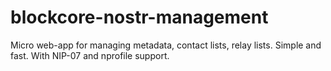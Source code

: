 # blockcore-nostr-management
Micro web-app for managing metadata, contact lists, relay lists. Simple and fast. With NIP-07 and nprofile support.
